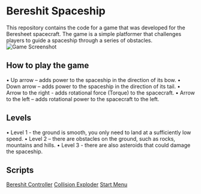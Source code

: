 # Bereshit Spaceship
This repository contains the code for a game that was developed for the Beresheet spacecraft. The game is a simple platformer that challenges players to guide a spaceship through a series of obstacles.
![Game Screenshot](https://github.com/Game-Dev-Baram-Chahine/bereshit-spaceship/blob/main/pics/GameScreenShot.png)

## How to play the game
• Up arrow – adds power to the spaceship in the direction of its bow.
• Down arrow – adds power to the spaceship in the direction of its tail.
• Arrow to the right - adds rotational force (Torque) to the spacecraft.
• Arrow to the left – adds rotational power to the spacecraft to the left.

## Levels
• Level 1 - the ground is smooth, you only need to land at a sufficiently low speed.
• Level 2 – there are obstacles on the ground, such as rocks, mountains and hills.
• Level 3 - there are also asteroids that could damage the spaceship.

## Scripts
[Bereshit Controller](https://github.com/Game-Dev-Baram-Chahine/bereshit-spaceship/blob/main/Assets/Scripts/BereshitController.cs)
[Collision Exploder](https://github.com/Game-Dev-Baram-Chahine/bereshit-spaceship/blob/main/Assets/Scripts/CollisionExploder.cs)
[Start Menu](https://github.com/Game-Dev-Baram-Chahine/bereshit-spaceship/blob/main/Assets/Scripts/StartMenu.cs)
